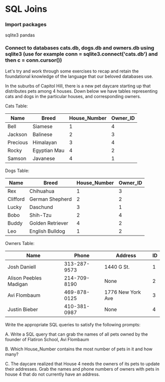 # SQL Joins

### Import packages 
sqlite3
pandas
   
### Connect to databases cats.db, dogs.db and owners.db using sqlite3 (use for example conn = sqlite3.connect('cats.db') and then c = conn.cursor())

Let's try and work through some exercises to recap and retain the foundational knowledge of the language that our beloved databases use.

In the suburbs of Capitol Hill, there is a new pet daycare starting up that distributes pets among 4 houses.
Down below we have tables representing cats and dogs in the particular houses, and corresponding owners. 

Cats Table:

Name  			 | Breed 			| House_Number| Owner_ID|       
------------- | ------------- | ------------|---------
Bell  			| Siamese			|		1	    | 4
Jackson  		| Balinese 		|       2     |3
Precious  	| Himalayan  		|         3    | 4
Rocky			| Egyptian Mau 	| 4 		    | 2
Samson			| Javanese		|	4		| 1

Dogs Table:

Name  			 | Breed 	| House_Number	|Owner_ID|
-------------| ------------- | ------------|-----   
Rex  			| Chihuahua  		|		1	    |3
Clifford  	| German Shepherd|     2        |2
Lucky  		| Daschund  		|     3        |1
Bobo			| Shih-Tzu		|    2		   | 4
Buddy			| Golden Retriever | 4		   | 2
Leo				| English Bulldog | 1 | 2

Owners Table:

Name  		| Phone	| Address	|ID| 
-------------| ------------- | ------------|-----
Josh Daniell  | 313-287-9573  |1440 G St. |1
Alison Peebles Madigan| 214-709-8190| None |2
Avi Flombaum	| 469-878-0125  |  1776 New York Ave| 3
Justin Bieber | 410-381-0987 | None | 4


Write the appropriate SQL queries to satisfy the following prompts:

A. Write a SQL query that can grab the names of all pets owned by the founder of Flatiron School, Avi Flombaum

B. Which House_Number contains the most number of pets in it and how many?

C. The daycare realized that House 4 needs the owners of its pets to update their addresses. Grab the names and phone numbers of owners with pets in house 4 that do not currently have an address.

